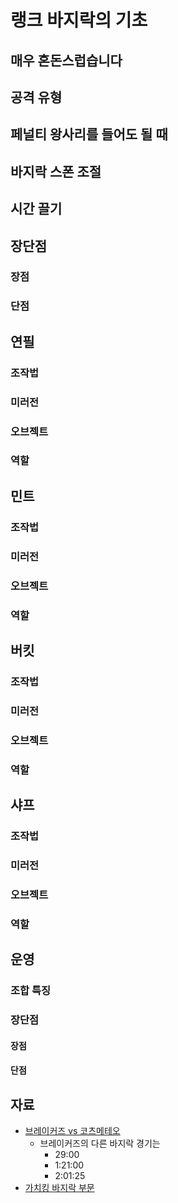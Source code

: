 # 랭크 바지락의 기초

## 매우 혼돈스럽습니다

## 공격 유형

## 페널티 왕사리를 들어도 될 때

## 바지락 스폰 조절

## 시간 끌기

## 장단점

### 장점

### 단점

## 연필

### 조작법

### 미러전

### 오브젝트

### 역할

## 민트

### 조작법

### 미러전

### 오브젝트

### 역할

## 버킷

### 조작법

### 미러전

### 오브젝트

### 역할

## 샤프

### 조작법

### 미러전

### 오브젝트

### 역할

## 운영

### 조합 특징

### 장단점

#### 장점

#### 단점

## 자료

- [브레이커즈 vs 코츠메테오](https://youtu.be/oZd3XeNKkJI?t=1741)
  - 브레이커즈의 다른 바지락 경기는
    - 29:00
    - 1:21:00
    - 2:01:25
- [가치킹 바지락 부문](https://www.youtube.com/watch?v=cRFCFGOJyAo&t=8184s)

